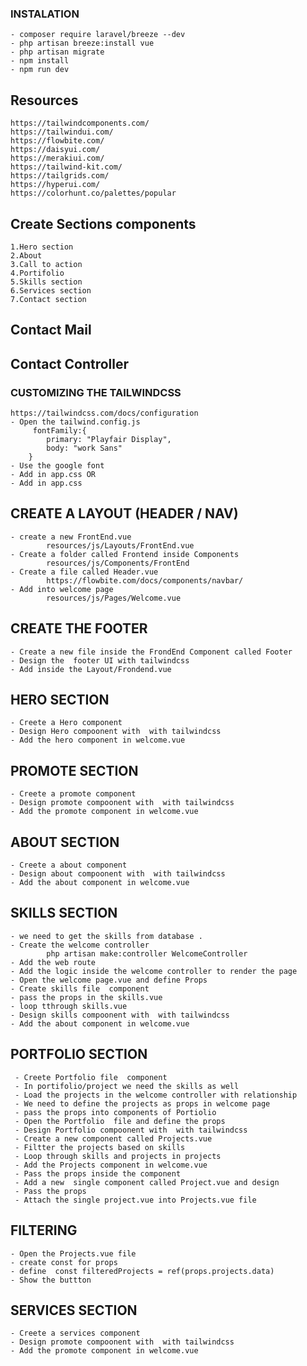 ### INSTALATION
    - composer require laravel/breeze --dev
    - php artisan breeze:install vue
    - php artisan migrate
    - npm install
    - npm run dev

## Resources
    https://tailwindcomponents.com/
    https://tailwindui.com/
    https://flowbite.com/
    https://daisyui.com/
    https://merakiui.com/
    https://tailwind-kit.com/
    https://tailgrids.com/
    https://hyperui.com/
    https://colorhunt.co/palettes/popular



## Create Sections components
    1.Hero section
    2.About
    3.Call to action
    4.Portifolio
    5.Skills section
    6.Services section
    7.Contact section
 ## Contact Mail
 ## Contact Controller


### CUSTOMIZING THE TAILWINDCSS
    https://tailwindcss.com/docs/configuration
    - Open the tailwind.config.js
         fontFamily:{
            primary: "Playfair Display",
            body: "work Sans"
        }
    - Use the google font 
    - Add in app.css OR
    - Add in app.css

## CREATE A LAYOUT  (HEADER / NAV)
    - create a new FrontEnd.vue
            resources/js/Layouts/FrontEnd.vue
    - Create a folder called Frontend inside Components
            resources/js/Components/FrontEnd
    - Create a file called Header.vue
            https://flowbite.com/docs/components/navbar/
    - Add into welcome page
            resources/js/Pages/Welcome.vue

##  CREATE THE FOOTER
    - Create a new file inside the FrondEnd Component called Footer
    - Design the  footer UI with tailwindcss
    - Add inside the Layout/Frondend.vue

## HERO SECTION 
    - Creete a Hero component 
    - Design Hero compoonent with  with tailwindcss
    - Add the hero component in welcome.vue

## PROMOTE SECTION
    - Creete a promote component 
    - Design promote compoonent with  with tailwindcss
    - Add the promote component in welcome.vue

## ABOUT SECTION
    - Creete a about component 
    - Design about compoonent with  with tailwindcss
    - Add the about component in welcome.vue

## SKILLS SECTION
    - we need to get the skills from database .
    - Create the welcome controller
            php artisan make:controller WelcomeController
    - Add the web route
    - Add the logic inside the welcome controller to render the page
    - Open the welcome page.vue and define Props
    - Create skills file  component 
    - pass the props in the skills.vue
    - loop tthrough skills.vue
    - Design skills compoonent with  with tailwindcss
    - Add the about component in welcome.vue

## PORTFOLIO SECTION
     - Creete Portfolio file  component
     - In portifolio/project we need the skills as well
     - Load the projects in the welcome controller with relationship
     - We need to define the projects as props in welcome page
     - pass the props into components of Portiolio
     - Open the Portfolio  file and define the props
     - Design Portfolio compoonent with  with tailwindcss
     - Create a new component called Projects.vue
     - Filtter the projects based on skills
     - Loop through skills and projects in projects
     - Add the Projects component in welcome.vue
     - Pass the props inside the component
     - Add a new  single component called Project.vue and design
     - Pass the props
     - Attach the single project.vue into Projects.vue file

## FILTERING
    - Open the Projects.vue file
    - create const for props
    - define  const filteredProjects = ref(props.projects.data)
    - Show the buttton 

## SERVICES SECTION
    - Creete a services component 
    - Design promote compoonent with  with tailwindcss
    - Add the promote component in welcome.vue












